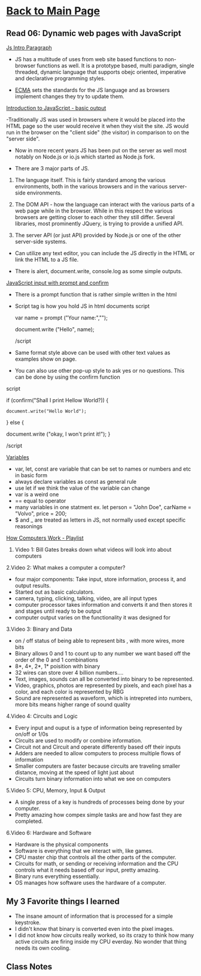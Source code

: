 # [Back to Main Page](https://reecerenninger.github.io/reading-notes/)

## Read 06: Dynamic web pages with JavaScript

[Js Intro Paragraph](https://developer.mozilla.org/en-US/docs/Web/JavaScript)

- JS has a multitude of uses from web site based functions to non-browser functions as well.  It is a prototype based, multi paradigm, single threaded, dynamic language that supports obejc oriented, imperative and declarative programming styles.

- [ECMA](https://tc39.es/ecma262/) sets the standards for the JS language and as browsers implement changes they try to update them.

[Introduction to JavaScript - basic output](https://code-maven.com/introduction-to-javascript)

-Traditionally JS was used in browsers where it would be placed into the HTML page so the user would receive it when they visit the site. JS would run in the browser on the "client side" (the visitor) in comparison to on the "server side".

- Now in more recent years JS has been put on the server as well most notably on Node.js or io.js which started as Node.js fork.

- There are 3 major parts of JS.

1. The language itself. This is fairly standard among the various environments, both in the various browsers and in the various server-side environments.

2. The DOM API - how the language can interact with the various parts of a web page while in the browser. While in this respect the various browsers are getting closer to each other they still differ. Several libraries, most prominently JQuery, is trying to provide a unified API.

3. The server API (or just API) provided by Node.js or one of the other server-side systems.

- Can utilize any text editor, you can include the JS directly in the HTML or link the HTML to a JS file.

- There is alert, document.write, console.log as some simple outputs.

[JavaScript input with prompt and confirm](https://code-maven.com/javascript-input-with-prompt-and-confirm)

- There is a prompt function that is rather simple written in the html
- Script tag is how you hold JS in html documents
  script

  var name = prompt ("Your name:","");

  document.write ("Hello", name);

  /script

- Same format style above can be used with other text values as examples show on page.
- You can also use other pop-up style to ask yes or no questions. This can be done by using the confirm function

script

if (confirm("Shall I print Hellow World?)) {

    document.write("Hello World");

} else {

  document.write ("okay, I won't print it!");
}

/script

[Variables](https://code-maven.com/javascript-input-with-prompt-and-confirm)

- var, let, const are variable that can be set to names or numbers and etc in basic form
- always declare variables as const as general rule
- use let if we think the value of the variable can change
- var is a weird one
- == equal to operator
- many variables in one statment ex.
 let person = "John Doe", carName = "Volvo", price = 200;
- $ and _ are treated as letters in JS, not normally used except specific reasonings

[How Computers Work - Playlist](https://www.youtube.com/playlist?list=PLzdnOPI1iJNcsRwJhvksEo1tJqjIqWbN-)

1. Video 1: Bill Gates breaks down what videos will look into about computers

2.Video 2: What makes a computer a computer?

- four major components: Take input, store information, process it, and output results.
- Started out as basic calculators.
- camera, typing, clicking, talking, video, are all input types
- computer processor takes information and converts it and then stores it and stages until ready to be output
- computer output varies on the functionality it was designed for

3.Video 3: Binary and Data

- on / off status of being able to represent bits , with more wires, more bits
- Binary allows 0 and 1 to count up to any number we want based off the order of the 0 and 1 combinations
- 8*, 4*, 2*, 1* poisition with binary
- 32 wires can store over 4 billion numbers....
- Text, images, sounds can all be converted into binary to be represented.
- Video, graphics, photos are represented by pixels, and each pixel has a color, and each color is represented by RBG
- Sound are represented as waveform, which is intrepreted into numbers, more bits means higher range of sound quality

4.Video 4: Circuits and Logic

- Every input and ouput is a type of information being represented by on/off or 1/0s
- Circuits are used to modify or combine information.
- Circuit not and Circuit and operate differently based off their inputs
- Adders are needed to allow computers to process multiple flows of information
- Smaller computers are faster because circuits are traveling smaller distance, moving at the speed of light just about
- Circuits turn binary information into what we see on computers

5.Video 5: CPU, Memory, Input & Output

- A single press of a key is hundreds of processes being done by your computer.
- Pretty amazing how compex simple tasks are and how fast they are completed.

6.Video 6: Hardware and Software

- Hardware is the physical components
- Software is everything that we interact with, like games.
- CPU master chip that controls all the other parts of the computer.
- Circuits for math, or sending or receiving information and the CPU controls what it needs based off our input, pretty amazing.
- Binary runs everything essentially.
- OS manages how software uses the hardware of a computer.

## My 3 Favorite things I learned

- The insane amount of information that is processed for a simple keystroke.
- I didn't know that binary is converted even into the pixel images.
- I did not know how circuits really worked, so its crazy to think how many active circuits are firing inside my CPU everday. No wonder that thing needs its own cooling.

## Class Notes
